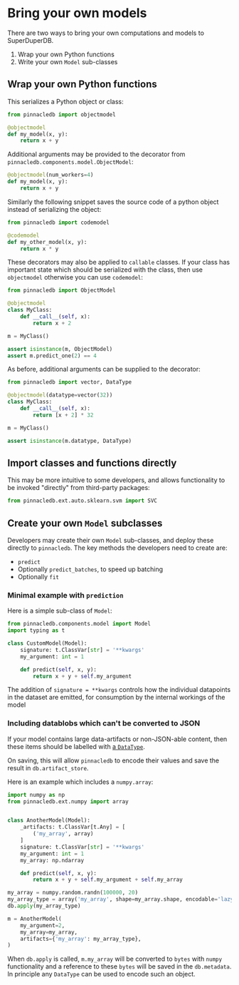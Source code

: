 # Bring your own models

There are two ways to bring your own computations
and models to SuperDuperDB.

1. Wrap your own Python functions
2. Write your own `Model` sub-classes

## Wrap your own Python functions

This serializes a Python object or class:

```python
from pinnacledb import objectmodel

@objectmodel
def my_model(x, y):
    return x + y
```

Additional arguments may be provided to the decorator from `pinnacledb.components.model.ObjectModel`:

```python
@objectmodel(num_workers=4)
def my_model(x, y):
    return x + y
```

Similarly the following snippet saves the source code of a python object instead of serializing the object:

```python
from pinnacledb import codemodel

@codemodel
def my_other_model(x, y):
    return x * y
```

These decorators may also be applied to `callable` classes.
If your class has important state which should be serialized with the class, 
then use `objectmodel` otherwise you can use `codemodel`:

```python
from pinnacledb import ObjectModel

@objectmodel
class MyClass:
    def __call__(self, x):
        return x + 2

m = MyClass()

assert isinstance(m, ObjectModel)
assert m.predict_one(2) == 4
```

As before, additional arguments can be supplied to the decorator:

```python
from pinnacledb import vector, DataType

@objectmodel(datatype=vector(32))
class MyClass:
    def __call__(self, x):
        return [x + 2] * 32

m = MyClass()

assert isinstance(m.datatype, DataType)
```

## Import classes and functions directly

This may be more intuitive to some developers, 
and allows functionality to be invoked "directly" 
from third-party packages:

```python
from pinnacledb.ext.auto.sklearn.svm import SVC
```

## Create your own `Model` subclasses

Developers may create their own `Model` sub-classes, and deploy these directly to `pinnacledb`.
The key methods the developers need to create are:

- `predict`
- Optionally `predict_batches`, to speed up batching
- Optionally `fit`

### Minimal example with `prediction`

Here is a simple sub-class of `Model`:

```python
from pinnacledb.components.model import Model
import typing as t

class CustomModel(Model):
    signature: t.ClassVar[str] = '**kwargs'
    my_argument: int = 1

    def predict(self, x, y):
        return x + y + self.my_argument
```

The addition of `signature = **kwargs` controls how the individual datapoints in the dataset 
are emitted, for consumption by the internal workings of the model

### Including datablobs which can't be converted to JSON

If your model contains large data-artifacts or non-JSON-able content, then 
these items should be labelled with [a `DataType`](../apply_api/datatype).

On saving, this will allow `pinnacledb` to encode their values and save the result
in `db.artifact_store`.

Here is an example which includes a `numpy.array`:

```python
import numpy as np
from pinnacledb.ext.numpy import array


class AnotherModel(Model):
    _artifacts: t.ClassVar[t.Any] = [
        ('my_array', array)
    ]
    signature: t.ClassVar[str] = '**kwargs'
    my_argument: int = 1
    my_array: np.ndarray

    def predict(self, x, y):
        return x + y + self.my_argument + self.my_array

my_array = numpy.random.randn(100000, 20)
my_array_type = array('my_array', shape=my_array.shape, encodable='lazy_artifact')
db.apply(my_array_type)

m = AnotherModel(
    my_argument=2,
    my_array=my_array,
    artifacts={'my_array': my_array_type},
)
```

When `db.apply` is called, `m.my_array` will be converted to `bytes` with `numpy` functionality
and a reference to these `bytes` will be saved in the `db.metadata`.
In principle any `DataType` can be used to encode such an object.
